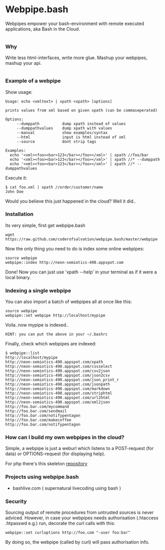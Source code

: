 Webpipe.bash 
============

Webpipes empower your bash-environment with remote executed applications, aka Bash in the Cloud.

<center><img alt="" src="http://media1.giphy.com/media/MVlRUmPRsAnRe/200.gif"/></center>

### Why

Write less html-interfaces, write more glue.
Mashup your webpipes, mashup your api.

<img alt="" src="https://raw.github.com/coderofsalvation/webpipe.bash/master/webpipe.png"/>

### Example of a webpipe

Show usage:

    Usage: echo <xmltext> | xpath <xpath> [options]
    
    prints values from xml based on given xpath (can be commaseperated)
    
    Options:
         --dumppath          dump xpath instead of values 
         --dumppathvalues    dump xpath with values 
         --manual            show examples/syntax
         --html              input is html instead of xml
         --source            dont strip tags 
    
    Examples:
      echo '<xml><foo><bar>123</bar></foo></xml>' | xpath //foo/bar
      echo '<xml><foo><bar>123</bar></foo></xml>' | xpath //* --dumppath
      echo '<xml><foo><bar>123</bar></foo></xml>' | xpath //* --dumppathvalues

Execute it:

    $ cat foo.xml | xpath //order/customer/name
    John Doe

Would you believe this just happened in the cloud?
Well it did..

### Installation

Its very simple, first get webpipe.bash

    wget https://raw.github.com/coderofsalvation/webpipe.bash/master/webpipe

Now the only thing you need to do is index some online webpipes:

    source webpipe
    webpipe::index http://neon-semiotics-490.appspot.com

Done! Now you can just use 'xpath --help' in your terminal as if it were a local binary.

### Indexing a single webpipe

You can also import a batch of webpipes all at once like this:

    source webpipe
    webpipe::set webpipe http://localhost/mypipe

Voila..now mypipe is indexed..

`HINT: you can put the above in your ~/.bashrc`

Finally, check which webpipes are indexed:

    $ webpipe::list
    http://localhost/mypipe
    http://neon-semiotics-490.appspot.com/xpath
    http://neon-semiotics-490.appspot.com/cssselect
    http://neon-semiotics-490.appspot.com/csv2json
    http://neon-semiotics-490.appspot.com/json2csv
    http://neon-semiotics-490.appspot.com/json_print_r
    http://neon-semiotics-490.appspot.com/jsonpath
    http://neon-semiotics-490.appspot.com/markdown
    http://neon-semiotics-490.appspot.com/striphtml
    http://neon-semiotics-490.appspot.com/url2html
    http://neon-semiotics-490.appspot.com/xml2json
    http://foo.bar.com/mycommand
    http://foo.bar.com/sendmail
    http://foo.bar.com/notifypentagon
    http://foo.bar.com/makecoffee
    http://foo.bar.com/notifypentagon

### How can I build my own webpipes in the cloud?

Simple, a webpipe is just a weburl which listens to a POST-request (for data) or OPTIONS-request (for displaying help).

For php there's this skeleton [repository](https://github.com/coderofsalvation/webpipe.bash.php)

### Projects using webpipe.bash 

* bashlive.com ( supernatural livecoding using bash )

### Security

Sourcing output of remote procedures from untrusted sources is never adviced.
However, in case your webpipes needs authorisation (.htaccess .htpasswd e.g.) run, decorate the curl calls with this:

    webpipe::set curloptions http://foo.com "-user foo:bar"

By doing so, the webpipe (called by curl) will pass authorisation info.

